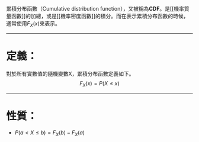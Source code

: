 累積分布函數（Cumulative distribution function），又被稱為**CDF**。是[[機率質量函數]]的加總，或是[[機率密度函數]]的積分。而在表示累積分布函數的時候，通常使用$F_X(x)$來表示。
- - -
# 定義：
對於所有實數值的隨機變數X，累積分布函數定義如下。
$$
F_X(x)=P(X\leq x)
$$
- - -
# 性質：
- $P(a < X \leq b)=F_X(b)-F_X(a)$

